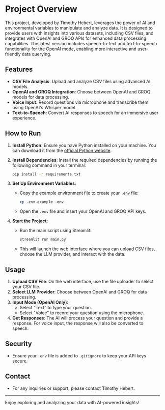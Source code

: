 # Project Overview

This project, developed by Timothy Hebert, leverages the power of AI and environmental variables to manipulate and analyze data. It is designed to provide users with insights into various datasets, including CSV files, and integrates with OpenAI and GROQ APIs for enhanced data processing capabilities. The latest version includes speech-to-text and text-to-speech functionality for the OpenAI mode, enabling more interactive and user-friendly data querying.

## Features

- **CSV File Analysis**: Upload and analyze CSV files using advanced AI models.
- **OpenAI and GROQ Integration**: Choose between OpenAI and GROQ models for data processing.
- **Voice Input**: Record questions via microphone and transcribe them using OpenAI's Whisper model.
- **Text-to-Speech**: Convert AI responses to speech for an immersive user experience.

## How to Run

1. **Install Python**: Ensure you have Python installed on your machine. You can download it from the [official Python website](https://www.python.org/downloads/).
   
2. **Install Dependencies**: Install the required dependencies by running the following command in your terminal:
    ```sh
    pip install -r requirements.txt
    ```

3. **Set Up Environment Variables**: 
    - Copy the example environment file to create your `.env` file:
      ```sh
      cp .env.example .env
      ```
    - Open the `.env` file and insert your OpenAI and GROQ API keys.

4. **Start the Project**:
    - Run the main script using Streamlit:
      ```sh
      streamlit run main.py
      ```
    - This will launch the web interface where you can upload CSV files, choose the LLM provider, and interact with the data.

## Usage

1. **Upload CSV File**: On the web interface, use the file uploader to select your CSV file.
2. **Select LLM Provider**: Choose between OpenAI and GROQ for data processing.
3. **Input Mode (OpenAI Only)**: 
    - Select "Text" to type your question.
    - Select "Voice" to record your question using the microphone.
4. **Get Responses**: The AI will process your question and provide a response. For voice input, the response will also be converted to speech.

## Security

- Ensure your `.env` file is added to `.gitignore` to keep your API keys secure.


## Contact

- For any inquiries or support, please contact Timothy Hebert.

---

Enjoy exploring and analyzing your data with AI-powered insights!